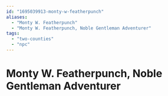```yaml
---
id: "1695039913-monty-w-featherpunch"
aliases:
  - "Monty W. Featherpunch"
  - "Monty W. Featherpunch, Noble Gentleman Adventurer"
tags:
  - "two-counties"
  - "npc"
---
```


# Monty W. Featherpunch, Noble Gentleman Adventurer
